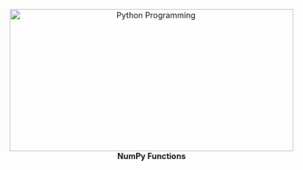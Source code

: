 <p align="center">
   <img src="https://upload.wikimedia.org/wikipedia/commons/thumb/3/31/NumPy_logo_2020.svg/1920px-NumPy_logo_2020.svg.png" alt="Python Programming"
        width="500" height="250">
   <br />
   <b> NumPy Functions</b>
</p>

